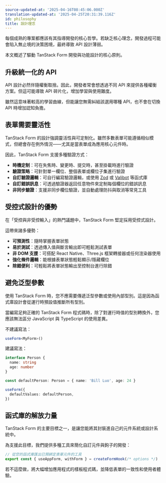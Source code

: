 ```yaml
---
source-updated-at: '2025-04-16T08:45:06.000Z'
translation-updated-at: '2025-04-25T20:31:39.116Z'
id: philosophy
title: 設計理念
---
```


每個成熟的專案都應該有其指導開發的核心哲學。若缺乏核心理念，開發過程可能會陷入無止境的決策困境，最終導致 API 設計薄弱。

本文概述了驅動 TanStack Form 開發與功能設計的核心原則。

## 升級統一化的 API

API 設計必然伴隨權衡取捨。因此，開發者常會想透過不同 API 來提供各種權衡方案。但這可能導致 API 碎片化，增加學習與使用難度。

雖然這意味著較高的學習曲線，但能讓您無需糾結該選用哪種 API，也不會在切換 API 時增加認知負擔。

## 表單需要靈活性

TanStack Form 的設計強調靈活性與可定制化。雖然多數表單可能遵循相似模式，但總會存在例外情況——尤其是當表單成為應用核心元件時。

因此，TanStack Form 支援多種驗證方式：

- **時機定制**：可在失焦時、變更時、提交時，甚至掛載時進行驗證
- **驗證策略**：可針對單一欄位、整個表單或欄位子集進行驗證
- **自訂驗證邏輯**：可自行編寫驗證邏輯，或使用 [Zod](https://zod.dev/) 或 [Valibot](https://valibot.dev/) 等函式庫
- **自訂錯誤訊息**：可透過驗證器返回任意物件來定制每個欄位的錯誤訊息
- **非同步驗證**：支援非同步欄位驗證，並自動處理防抖與取消等常見工具

## 受控式設計的優勢

在「受控與非受控輸入」的熱門議題中，TanStack Form 堅定採用受控式設計。

這帶來諸多優勢：

- **可預測性**：隨時掌握表單狀態
- **易於測試**：透過傳入值與斷言輸出即可輕鬆測試表單
- **非 DOM 支援**：可搭配 React Native、Three.js 框架轉接器或任何渲染器使用
- **強化條件邏輯**：能根據表單狀態輕鬆顯示/隱藏欄位
- **除錯便利**：可輕鬆將表單狀態輸出至控制台進行除錯

## 避免泛型參數

使用 TanStack Form 時，您不應需要傳遞泛型參數或使用內部型別。這是因為函式庫設計會從運行時預設值推斷所有型別。

當編寫足夠正確的 TanStack Form 程式碼時，除了對運行時值的型別轉換外，您應該無法區分 JavaScript 與 TypeScript 的使用差異。

不建議寫法：

```typescript
useForm<MyForm>()
```

建議寫法：

```typescript
interface Person {
  name: string
  age: number
}

const defaultPerson: Person = { name: 'Bill Luo', age: 24 }

useForm({
  defaultValues: defaultPerson,
})
```

## 函式庫的解放力量

TanStack Form 的主要目標之一，是讓您能將其封裝進自己的元件系統或設計系統中。

為支援此目標，我們提供多種工具來簡化自訂元件與鉤子的開發：

```typescript
// 從您的函式庫匯出已預綁定表單元件的工具
export const { useAppForm, withForm } = createFormHook(/* options */)
```

若不這麼做，將大幅增加應用程式的樣板程式碼，並降低表單的一致性和使用者體驗。
